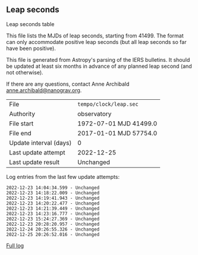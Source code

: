 
## Leap seconds

Leap seconds table

This file lists the MJDs of leap seconds, starting from 41499.
The format can only accommodate positive leap seconds (but all
leap seconds so far have been positive).

This file is generated from Astropy's parsing of the IERS
bulletins. It should be updated at least six months in advance
of any planned leap second (and not otherwise).

If there are any questions, contact Anne Archibald
<anne.archibald@nanograv.org>.

|     |     |
|:--- |:--- |
| File | `tempo/clock/leap.sec` |
| Authority | observatory |
| File start | 1972-07-01 MJD 41499.0 |
| File end | 2017-01-01 MJD 57754.0 |
| Update interval (days) | 0 |
| Last update attempt | 2022-12-25 |
| Last update result | Unchanged |

Log entries from the last few update attempts:
```
2022-12-23 14:04:34.599 - Unchanged
2022-12-23 14:18:22.009 - Unchanged
2022-12-23 14:19:41.943 - Unchanged
2022-12-23 14:20:22.477 - Unchanged
2022-12-23 14:21:39.449 - Unchanged
2022-12-23 14:23:16.777 - Unchanged
2022-12-23 15:24:27.369 - Unchanged
2022-12-23 20:28:20.957 - Unchanged
2022-12-24 20:26:55.326 - Unchanged
2022-12-25 20:26:52.016 - Unchanged
```
[Full log](https://raw.githubusercontent.com/ipta/pulsar-clock-corrections/main/log/tempo/clock/leap.sec.log)
